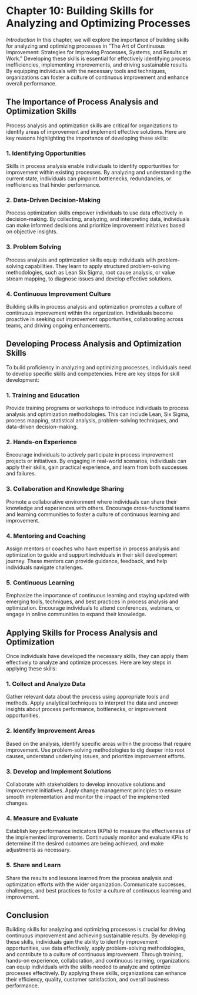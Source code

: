 Chapter 10: Building Skills for Analyzing and Optimizing Processes
==================================================================

*Introduction* In this chapter, we will explore the importance of building skills for analyzing and optimizing processes in "The Art of Continuous Improvement: Strategies for Improving Processes, Systems, and Results at Work." Developing these skills is essential for effectively identifying process inefficiencies, implementing improvements, and driving sustainable results. By equipping individuals with the necessary tools and techniques, organizations can foster a culture of continuous improvement and enhance overall performance.

The Importance of Process Analysis and Optimization Skills
----------------------------------------------------------

Process analysis and optimization skills are critical for organizations to identify areas of improvement and implement effective solutions. Here are key reasons highlighting the importance of developing these skills:

### 1. Identifying Opportunities

Skills in process analysis enable individuals to identify opportunities for improvement within existing processes. By analyzing and understanding the current state, individuals can pinpoint bottlenecks, redundancies, or inefficiencies that hinder performance.

### 2. Data-Driven Decision-Making

Process optimization skills empower individuals to use data effectively in decision-making. By collecting, analyzing, and interpreting data, individuals can make informed decisions and prioritize improvement initiatives based on objective insights.

### 3. Problem Solving

Process analysis and optimization skills equip individuals with problem-solving capabilities. They learn to apply structured problem-solving methodologies, such as Lean Six Sigma, root cause analysis, or value stream mapping, to diagnose issues and develop effective solutions.

### 4. Continuous Improvement Culture

Building skills in process analysis and optimization promotes a culture of continuous improvement within the organization. Individuals become proactive in seeking out improvement opportunities, collaborating across teams, and driving ongoing enhancements.

Developing Process Analysis and Optimization Skills
---------------------------------------------------

To build proficiency in analyzing and optimizing processes, individuals need to develop specific skills and competencies. Here are key steps for skill development:

### 1. Training and Education

Provide training programs or workshops to introduce individuals to process analysis and optimization methodologies. This can include Lean, Six Sigma, process mapping, statistical analysis, problem-solving techniques, and data-driven decision-making.

### 2. Hands-on Experience

Encourage individuals to actively participate in process improvement projects or initiatives. By engaging in real-world scenarios, individuals can apply their skills, gain practical experience, and learn from both successes and failures.

### 3. Collaboration and Knowledge Sharing

Promote a collaborative environment where individuals can share their knowledge and experiences with others. Encourage cross-functional teams and learning communities to foster a culture of continuous learning and improvement.

### 4. Mentoring and Coaching

Assign mentors or coaches who have expertise in process analysis and optimization to guide and support individuals in their skill development journey. These mentors can provide guidance, feedback, and help individuals navigate challenges.

### 5. Continuous Learning

Emphasize the importance of continuous learning and staying updated with emerging tools, techniques, and best practices in process analysis and optimization. Encourage individuals to attend conferences, webinars, or engage in online communities to expand their knowledge.

Applying Skills for Process Analysis and Optimization
-----------------------------------------------------

Once individuals have developed the necessary skills, they can apply them effectively to analyze and optimize processes. Here are key steps in applying these skills:

### 1. Collect and Analyze Data

Gather relevant data about the process using appropriate tools and methods. Apply analytical techniques to interpret the data and uncover insights about process performance, bottlenecks, or improvement opportunities.

### 2. Identify Improvement Areas

Based on the analysis, identify specific areas within the process that require improvement. Use problem-solving methodologies to dig deeper into root causes, understand underlying issues, and prioritize improvement efforts.

### 3. Develop and Implement Solutions

Collaborate with stakeholders to develop innovative solutions and improvement initiatives. Apply change management principles to ensure smooth implementation and monitor the impact of the implemented changes.

### 4. Measure and Evaluate

Establish key performance indicators (KPIs) to measure the effectiveness of the implemented improvements. Continuously monitor and evaluate KPIs to determine if the desired outcomes are being achieved, and make adjustments as necessary.

### 5. Share and Learn

Share the results and lessons learned from the process analysis and optimization efforts with the wider organization. Communicate successes, challenges, and best practices to foster a culture of continuous learning and improvement.

Conclusion
----------

Building skills for analyzing and optimizing processes is crucial for driving continuous improvement and achieving sustainable results. By developing these skills, individuals gain the ability to identify improvement opportunities, use data effectively, apply problem-solving methodologies, and contribute to a culture of continuous improvement. Through training, hands-on experience, collaboration, and continuous learning, organizations can equip individuals with the skills needed to analyze and optimize processes effectively. By applying these skills, organizations can enhance their efficiency, quality, customer satisfaction, and overall business performance.

